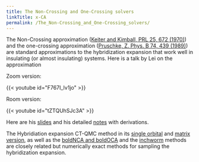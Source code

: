 ```yaml
---
title: The Non-Crossing and One-Crossing solvers
linkTitle: x-CA
permalink: /The_Non-Crossing_and_One-Crossing_solvers/
---
```


The Non-Crossing approximation ([Keiter and Kimball, PRL 25, 672
(1970)](http://dx.doi.org/10.1103/PhysRevLett.25.672)) and the
one-crossing approximation ([Pruschke, Z. Phys. B 74, 439
(1989)](http://dx.doi.org/10.1007/BF01311391)) are standard
approximations to the hybridization expansion that work well in
insulating (or almost insulating) systems. Here is a talk by Lei on the
approximation

Zoom version:

{{< youtube id="F767I_lv1jo" >}}

Room version:

{{< youtube id="tZTQUhSJc3A" >}}

Here are his
[slides](/files/XCA-slides.pdf)
and his detailed
[notes](/files/XCA-note.pdf)
with derivations.

The Hybridiation expansion CT-QMC method in its [single
orbital](http://dx.doi.org/10.1103/PhysRevLett.97.076405) and [matrix
version](http://dx.doi.org/10.1103/PhysRevB.74.155107), as well as the
[boldNCA and
boldOCA](https://link.aps.org/doi/10.1103/PhysRevB.82.075109) and the
[inchworm](https://link.aps.org/doi/10.1103/PhysRevLett.115.266802)
methods are closely related but numerically exact methods for sampling
the hybridization expansion.